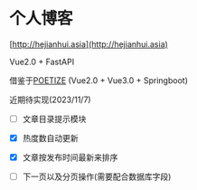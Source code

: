 # 个人博客

[http://hejianhui.asia](http://hejianhui.asia)



Vue2.0 + FastAPI



借鉴于[POETIZE](https://poetize.cn) (Vue2.0 + Vue3.0 + Springboot)





近期待实现(2023/11/7)

- [ ] 文章目录提示模块
- [x] 热度数自动更新
- [x] 文章按发布时间最新来排序
- [ ] 下一页以及分页操作(需要配合数据库字段)



























